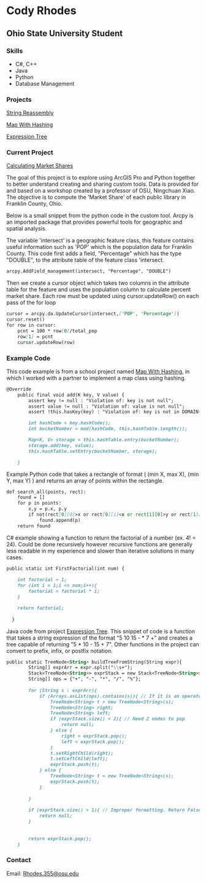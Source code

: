 # Cody Rhodes

## Ohio State University Student

### Skills
- C#, C++
- Java
- Python
- Database Management

### Projects

[String Reassembly](https://github.com/Rhodes355/Portfolio/blob/master/StringReassembly.java)

[Map With Hashing](https://github.com/Rhodes355/Portfolio/blob/master/MapWithHashing.java)

[Expression Tree](https://github.com/Rhodes355/Portfolio/blob/master/ExpressionTree.java)

### Current Project
[Calculating Market Shares](https://github.com/Rhodes355/Portfolio/blob/master/MarketShares.py)

The goal of this project is to explore using ArcGIS Pro and Python together to better understand creating and sharing custom tools. Data is provided for and based on a workshop created by a professor of OSU, Ningchuan Xiao. The objective is to compute the 'Market Share' of each public library in Franklin County, Ohio.

Below is a small snippet from the python code in the custom tool. Arcpy is an imported package that provides powerful tools for geographic and spatial analysis.

The variable 'intersect' is a geographic feature class, this feature contains useful information such as 'POP' which is the population data for Franklin County. This code first adds a field, "Percentage" which has the type "DOUBLE", to the attribute table of the feature class 'intersect.
```markdown
arcpy.AddField_management(intersect, "Percentage", "DOUBLE")
```

Then we create a cursor object which takes two columns in the attribute table for the feature and uses the population column to calculate percent market share. Each row must be updated using cursor.updateRow() on each pass of the for loop
```markdown
cursor = arcpy.da.UpdateCursor(intersect,['POP', 'Percentage'])
cursor.reset()
for row in cursor:
    pcnt = 100 * row[0]/total_pop
    row[1] = pcnt
    cursor.updateRow(row)
```


### Example Code
This code example is from a school project named [Map With Hashing](https://github.com/Rhodes355/Portfolio/blob/master/MapWithHashing.java), in which I worked with a partner to implement a map class using hashing.
```markdown
@Override
    public final void add(K key, V value) {
        assert key != null : "Violation of: key is not null";
        assert value != null : "Violation of: value is not null";
        assert !this.hasKey(key) : "Violation of: key is not in DOMAIN(this)";

        int hashCode = key.hashCode();
        int bucketNumber = mod(hashCode, this.hashTable.length());

        Map<K, V> storage = this.hashTable.entry(bucketNumber);
        storage.add(key, value);
        this.hashTable.setEntry(bucketNumber, storage);

    }
```

Example Python code that takes a rectangle of format ( (min X, max X), (min Y, max Y) ) and returns an array of points within the rectangle.
```markdown
def search_all(points, rect):
    found = []
    for p in points:
        x,y = p.x, p.y
        if not(rect[0][0]>x or rect[0][1]<x or rect[1][0]>y or rect[1][1]<y):
            found.append(p)
    return found
```
C# example showing a function to return the factorial of a number (ex. 4! = 24). Could be done recursively however recursive functions are generally less readable in my experience and slower than iterative solutions in many cases.
```markdown
public static int FirstFactorial(int num) { 
  
    int factorial = 1;
    for (int i = 1;i <= num;i++){
        factorial = factorial * i;
    }

    return factorial;
            
  }
```
Java code from project [Expression Tree](https://github.com/Rhodes355/Portfolio/blob/master/ExpressionTree.java). This snippet of code is a function that takes a string expression of the format "5 10 15 - * 7 +" and creates a tree capable of returning "5 * 10 - 15 + 7". Other functions in the project can convert to prefix, infix, or postfix notation.

```markdown
public static TreeNode<String> buildTreeFromString(String expr){
		String[] exprArr = expr.split("\\s+");
		Stack<TreeNode<String>> exprStack = new Stack<TreeNode<String>>();
		String[] ops = {"+", "-", "*", "/", "%"};
		
		for (String s : exprArr){
			if (Arrays.asList(ops).contains(s)){ // If it is an operator
				TreeNode<String> t = new TreeNode<String>(s);
				TreeNode<String> right;
				TreeNode<String> left;
				if (exprStack.size() < 2){ // Need 2 nodes to pop
					return null;
				} else {
					right = exprStack.pop();
					left = exprStack.pop();
				}
				t.setRightChild(right);
				t.setLeftChild(left);
				exprStack.push(t);
			} else {
				TreeNode<String> t = new TreeNode<String>(s);
				exprStack.push(t);
			}
			
		}
		
		if (exprStack.size() > 1){ // Improper formatting. Return False
			return null;
		}
		
		
		return exprStack.pop();
	}
```

### Contact

Email: Rhodes.355@osu.edu
